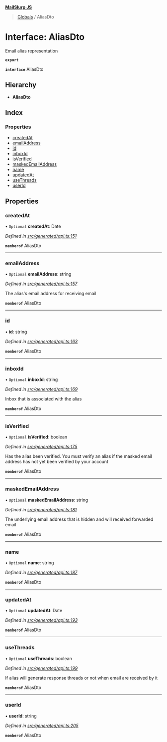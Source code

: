 **[MailSlurp JS](../README.md)**

> [Globals](../README.md) / AliasDto

# Interface: AliasDto

Email alias representation

**`export`** 

**`interface`** AliasDto

## Hierarchy

* **AliasDto**

## Index

### Properties

* [createdAt](aliasdto.md#createdat)
* [emailAddress](aliasdto.md#emailaddress)
* [id](aliasdto.md#id)
* [inboxId](aliasdto.md#inboxid)
* [isVerified](aliasdto.md#isverified)
* [maskedEmailAddress](aliasdto.md#maskedemailaddress)
* [name](aliasdto.md#name)
* [updatedAt](aliasdto.md#updatedat)
* [useThreads](aliasdto.md#usethreads)
* [userId](aliasdto.md#userid)

## Properties

### createdAt

• `Optional` **createdAt**: Date

*Defined in [src/generated/api.ts:151](https://github.com/mailslurp/mailslurp-client/blob/65d1444/src/generated/api.ts#L151)*

**`memberof`** AliasDto

___

### emailAddress

• `Optional` **emailAddress**: string

*Defined in [src/generated/api.ts:157](https://github.com/mailslurp/mailslurp-client/blob/65d1444/src/generated/api.ts#L157)*

The alias's email address for receiving email

**`memberof`** AliasDto

___

### id

•  **id**: string

*Defined in [src/generated/api.ts:163](https://github.com/mailslurp/mailslurp-client/blob/65d1444/src/generated/api.ts#L163)*

**`memberof`** AliasDto

___

### inboxId

• `Optional` **inboxId**: string

*Defined in [src/generated/api.ts:169](https://github.com/mailslurp/mailslurp-client/blob/65d1444/src/generated/api.ts#L169)*

Inbox that is associated with the alias

**`memberof`** AliasDto

___

### isVerified

• `Optional` **isVerified**: boolean

*Defined in [src/generated/api.ts:175](https://github.com/mailslurp/mailslurp-client/blob/65d1444/src/generated/api.ts#L175)*

Has the alias been verified. You must verify an alias if the masked email address has not yet been verified by your account

**`memberof`** AliasDto

___

### maskedEmailAddress

• `Optional` **maskedEmailAddress**: string

*Defined in [src/generated/api.ts:181](https://github.com/mailslurp/mailslurp-client/blob/65d1444/src/generated/api.ts#L181)*

The underlying email address that is hidden and will received forwarded email

**`memberof`** AliasDto

___

### name

• `Optional` **name**: string

*Defined in [src/generated/api.ts:187](https://github.com/mailslurp/mailslurp-client/blob/65d1444/src/generated/api.ts#L187)*

**`memberof`** AliasDto

___

### updatedAt

• `Optional` **updatedAt**: Date

*Defined in [src/generated/api.ts:193](https://github.com/mailslurp/mailslurp-client/blob/65d1444/src/generated/api.ts#L193)*

**`memberof`** AliasDto

___

### useThreads

• `Optional` **useThreads**: boolean

*Defined in [src/generated/api.ts:199](https://github.com/mailslurp/mailslurp-client/blob/65d1444/src/generated/api.ts#L199)*

If alias will generate response threads or not when email are received by it

**`memberof`** AliasDto

___

### userId

•  **userId**: string

*Defined in [src/generated/api.ts:205](https://github.com/mailslurp/mailslurp-client/blob/65d1444/src/generated/api.ts#L205)*

**`memberof`** AliasDto
